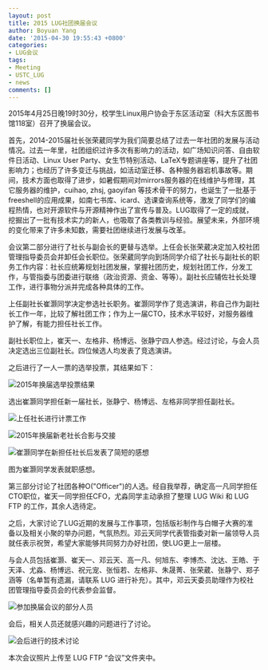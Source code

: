 ```yaml
---
layout: post
title: 2015 LUG社团换届会议
author: Boyuan Yang
date: '2015-04-30 19:55:43 +0800'
categories:
- LUG会议
tags:
- Meeting
- USTC_LUG
- news
comments: []
---
```

2015年4月25日晚19时30分，校学生Linux用户协会于东区活动室（科大东区图书馆118室）召开了换届会议。

首先，2014-2015届社长张荣葳同学为我们简要总结了过去一年社团的发展与活动情况。过去一年里，社团组织过许多次有影响力的活动，如广场知识问答、自由软件日活动、Linux User Party、女生节特别活动、LaTeX专题讲座等，提升了社团影响力；也经历了许多变迁与挑战，如活动室迁移、各种服务器宕机事故等。期间，技术方面也取得了进步，如暑假期间对mirrors服务器的在线维护与修理，其它服务器的维护，cuihao, zhsj, gaoyifan 等技术骨干的努力，也诞生了一批基于freeshell的应用成果，如南七书库、icard、选课查询系统等，激发了同学们的编程热情，也对开源软件与开源精神作出了宣传与普及。LUG取得了一定的成就，挖掘出了一批有技术实力的新人，也吸取了各类教训与经验。展望未来，外部环境的变化带来了许多未知数，需要社团继续进行发展与改革。

会议第二部分进行了社长与副会长的更替与选举。上任会长张荣葳决定加入校社团管理指导委员会并卸任会长职位。张荣葳同学向到场同学介绍了社长与副社长的职务工作内容：社长应统筹规划社团发展，掌握社团历史，规划社团工作，分发工作，与管指委与团委进行联络（政治资源、资金、等等）。副社长应辅佐社长处理工作，进行事物分派并完成各种具体的工作。

上任副社长崔灏同学决定参选社长职务。崔灏同学作了竞选演讲，称自己作为副社长工作一年，比较了解社团工作；作为上一届CTO，技术水平较好，对服务器维护了解，有能力担任社长工作。

副社长职位上，崔天一、左格非、杨博远、张静宁四人参选。经过讨论，与会人员决定选出三位副社长。四位候选人均发表了竞选演讲。

之后进行了一人一票的选举投票，其结果如下：

![2015年换届选举投票结果](https://ftp.ustclug.org/wp-content/uploads/2015/04/IMG_20150425_202048.jpg)

选出崔灏同学担任新一届社长，张静宁、杨博远、左格非同学担任副社长。

![上任社长进行计票工作](https://ftp.ustclug.org/wp-content/uploads/2015/04/IMG_20150425_201605_修改.jpg)

![2015年换届新老社长合影与交接](https://ftp.ustclug.org/wp-content/uploads/2015/04/IMG_20150425_202258_修改.jpg)

![崔灏同学在新担任社长后发表了简短的感想](https://ftp.ustclug.org/wp-content/uploads/2015/04/IMG_20150425_202401_修改.jpg)

图为崔灏同学发表就职感想。

第三部分讨论了社团各种O("Officer")的人选。经自我举荐，确定高一凡同学担任CTO职位，崔天一同学担任CFO，尤淼同学主动承担了整理 LUG Wiki 和 LUG FTP 的工作，其余人选待定。

之后，大家讨论了LUG近期的发展与工作事项，包括版衫制作与白帽子大赛的准备以及相关小聚的举办问题，气氛热烈。邓云天同学代表管指委对新一届领导人员就任表示祝贺，希望大家能够共同努力办好社团，使LUG更上一层楼。

与会人员包括崔灏、崔天一、邓云天、高一凡、何旭东、李博杰、沈达、王皓、于天泽、尤淼、杨博远、祝元宠、张恒若、左格非、朱晟菁、张荣葳、张静宁、郑子涵等（名单暂有遗漏，请联系 LUG 进行补充）。其中，邓云天委员助理作为校社团管理指导委员会的代表参会监督。

![参加换届会议的部分人员](https://ftp.ustclug.org/wp-content/uploads/2015/04/IMG_20150425_193543_修改.jpg)

会后，相关人员还就感兴趣的问题进行了讨论。

![会后进行的技术讨论](https://ftp.ustclug.org/wp-content/uploads/2015/04/IMG_20150425_210059_修改.jpg)

本次会议照片上传至 LUG FTP “会议”文件夹中。
